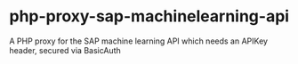 # php-proxy-sap-machinelearning-api
A PHP proxy for the SAP machine learning API which needs an APIKey header, secured via BasicAuth
